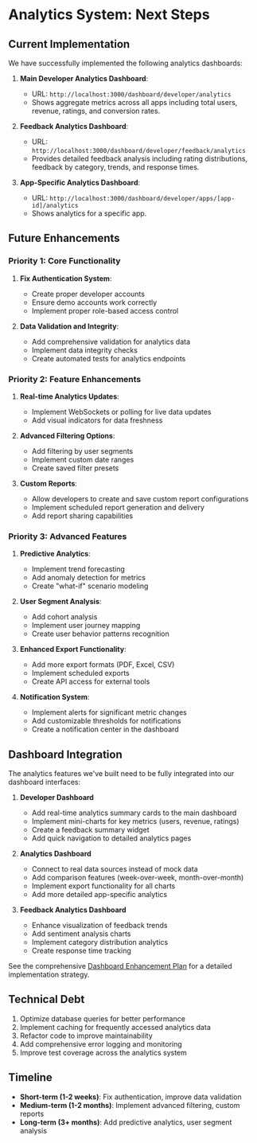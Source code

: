 # Analytics System: Next Steps

## Current Implementation
We have successfully implemented the following analytics dashboards:

1. **Main Developer Analytics Dashboard**:
   - URL: `http://localhost:3000/dashboard/developer/analytics`
   - Shows aggregate metrics across all apps including total users, revenue, ratings, and conversion rates.

2. **Feedback Analytics Dashboard**:
   - URL: `http://localhost:3000/dashboard/developer/feedback/analytics`
   - Provides detailed feedback analysis including rating distributions, feedback by category, trends, and response times.

3. **App-Specific Analytics Dashboard**:
   - URL: `http://localhost:3000/dashboard/developer/apps/[app-id]/analytics`
   - Shows analytics for a specific app.

## Future Enhancements

### Priority 1: Core Functionality
1. **Fix Authentication System**:
   - Create proper developer accounts
   - Ensure demo accounts work correctly
   - Implement proper role-based access control

2. **Data Validation and Integrity**:
   - Add comprehensive validation for analytics data
   - Implement data integrity checks
   - Create automated tests for analytics endpoints

### Priority 2: Feature Enhancements
1. **Real-time Analytics Updates**:
   - Implement WebSockets or polling for live data updates
   - Add visual indicators for data freshness

2. **Advanced Filtering Options**:
   - Add filtering by user segments
   - Implement custom date ranges
   - Create saved filter presets

3. **Custom Reports**:
   - Allow developers to create and save custom report configurations
   - Implement scheduled report generation and delivery
   - Add report sharing capabilities

### Priority 3: Advanced Features
1. **Predictive Analytics**:
   - Implement trend forecasting
   - Add anomaly detection for metrics
   - Create "what-if" scenario modeling

2. **User Segment Analysis**:
   - Add cohort analysis
   - Implement user journey mapping
   - Create user behavior patterns recognition

3. **Enhanced Export Functionality**:
   - Add more export formats (PDF, Excel, CSV)
   - Implement scheduled exports
   - Create API access for external tools

4. **Notification System**:
   - Implement alerts for significant metric changes
   - Add customizable thresholds for notifications
   - Create a notification center in the dashboard

## Dashboard Integration

The analytics features we've built need to be fully integrated into our dashboard interfaces:

1. **Developer Dashboard**
   - Add real-time analytics summary cards to the main dashboard
   - Implement mini-charts for key metrics (users, revenue, ratings)
   - Create a feedback summary widget
   - Add quick navigation to detailed analytics pages

2. **Analytics Dashboard**
   - Connect to real data sources instead of mock data
   - Add comparison features (week-over-week, month-over-month)
   - Implement export functionality for all charts
   - Add more detailed app-specific analytics

3. **Feedback Analytics Dashboard**
   - Enhance visualization of feedback trends
   - Add sentiment analysis charts
   - Implement category distribution analytics
   - Create response time tracking

See the comprehensive [Dashboard Enhancement Plan](/docs/dashboard-enhancement-plan.md) for a detailed implementation strategy.

## Technical Debt
1. Optimize database queries for better performance
2. Implement caching for frequently accessed analytics data
3. Refactor code to improve maintainability
4. Add comprehensive error logging and monitoring
5. Improve test coverage across the analytics system

## Timeline
- **Short-term (1-2 weeks)**: Fix authentication, improve data validation
- **Medium-term (1-2 months)**: Implement advanced filtering, custom reports
- **Long-term (3+ months)**: Add predictive analytics, user segment analysis
